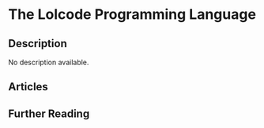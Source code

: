 # The Lolcode Programming Language

## Description

No description available.

## Articles

## Further Reading